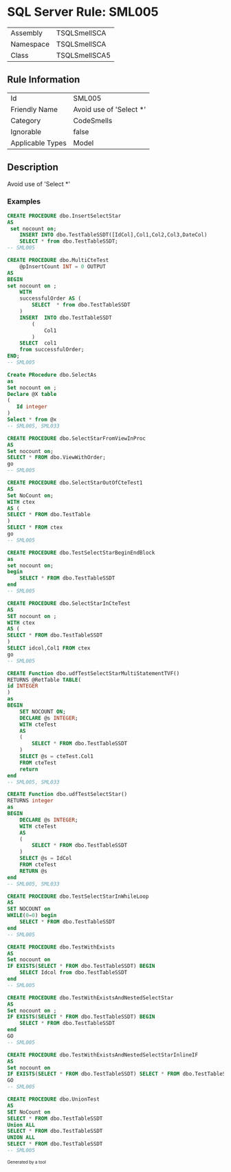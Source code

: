 ﻿# SQL Server Rule: SML005
  
|    |    |
|----|----|
| Assembly | TSQLSmellSCA |
| Namespace | TSQLSmellSCA |
| Class | TSQLSmellSCA5 |
  
## Rule Information
  
|    |    |
|----|----|
| Id | SML005 |
| Friendly Name | Avoid use of 'Select *' |
| Category | CodeSmells |
| Ignorable | false |
| Applicable Types | Model  |
  
## Description
  
Avoid use of 'Select *'
  
### Examples
  
```sql
CREATE PROCEDURE dbo.InsertSelectStar
AS
 set nocount on;
    INSERT INTO dbo.TestTableSSDT([IdCol],Col1,Col2,Col3,DateCol)
	SELECT * from dbo.TestTableSSDT;
-- SML005
```
```sql
CREATE PROCEDURE dbo.MultiCteTest
    @pInsertCount INT = 0 OUTPUT
AS 
BEGIN
set nocount on ;
	WITH 
	successfulOrder AS (
		SELECT	* from dbo.TestTableSSDT
	)
	INSERT  INTO dbo.TestTableSSDT
		(
			Col1
		)
	SELECT  col1
	from successfulOrder;
END;
-- SML005
```
```sql
Create PRocedure dbo.SelectAs
as
Set nocount on ;
Declare @X table
(
   Id integer
)
Select * from @x
-- SML005, SML033
```
```sql
CREATE PROCEDURE dbo.SelectStarFromViewInProc
AS
Set nocount on;
SELECT * FROM dbo.ViewWithOrder;
go
-- SML005
```
```sql
CREATE PROCEDURE dbo.SelectStarOutOfCteTest1
AS 
Set NoCount on;
WITH ctex
AS (
SELECT * FROM dbo.TestTable
)
SELECT * FROM ctex
go
-- SML005
```
```sql
CREATE PROCEDURE dbo.TestSelectStarBeginEndBlock
as
set nocount on;
begin
	SELECT * FROM dbo.TestTableSSDT
end
-- SML005
```
```sql
CREATE PROCEDURE dbo.SelectStarInCteTest
AS 
SET nocount on ;
WITH ctex
AS (
SELECT * FROM dbo.TestTableSSDT
)
SELECT idcol,Col1 FROM ctex
go
-- SML005
```
```sql
CREATE Function dbo.udfTestSelectStarMultiStatementTVF()
RETURNS @RetTable TABLE(
id INTEGER
)
as
BEGIN
	SET NOCOUNT ON;
	DECLARE @s INTEGER;
	WITH cteTest
	AS
	(  
		SELECT * FROM dbo.TestTableSSDT
	)
	SELECT @s = cteTest.Col1
	FROM cteTest
	return
end
-- SML005, SML033
```
```sql
CREATE Function dbo.udfTestSelectStar()
RETURNS integer
as
BEGIN
	DECLARE @s INTEGER;
	WITH cteTest
	AS
	(  
		SELECT * FROM dbo.TestTableSSDT
	)
	SELECT @s = IdCol
	FROM cteTest
	RETURN @s
end
-- SML005, SML033
```
```sql
CREATE PROCEDURE dbo.TestSelectStarInWhileLoop
AS
SET NOCOUNT on
WHILE(0=0) begin
	SELECT * FROM dbo.TestTableSSDT
end
-- SML005
```
```sql
CREATE PROCEDURE dbo.TestWithExists
AS
Set nocount on 
IF EXISTS(SELECT * FROM dbo.TestTableSSDT) BEGIN
	SELECT Idcol from dbo.TestTableSSDT
end
-- SML005
```
```sql
CREATE PROCEDURE dbo.TestWithExistsAndNestedSelectStar
AS
Set nocount on ;
IF EXISTS(SELECT * FROM dbo.TestTableSSDT) BEGIN
	SELECT * FROM dbo.TestTableSSDT
end
GO
-- SML005
```
```sql
CREATE PROCEDURE dbo.TestWithExistsAndNestedSelectStarInlineIF
AS
Set nocount on 
IF EXISTS(SELECT * FROM dbo.TestTableSSDT) SELECT * FROM dbo.TestTableSSDT
GO
-- SML005
```
```sql
CREATE PROCEDURE dbo.UnionTest
AS
SET NoCount on
SELECT * FROM dbo.TestTableSSDT
Union ALL
SELECT * FROM dbo.TestTableSSDT
UNION ALL
SELECT * FROM dbo.TestTableSSDT
-- SML005
```
  
<sub><sup>Generated by a tool</sup></sub>
